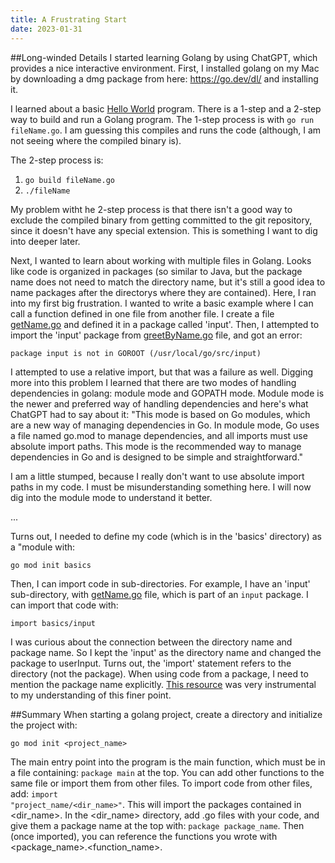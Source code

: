 ```yaml
---
title: A Frustrating Start
date: 2023-01-31
---
```

##Long-winded Details
I started learning Golang by using ChatGPT, which provides a nice interactive environment. First, I installed golang on my Mac by downloading a dmg package from here: https://go.dev/dl/ and installing it.

I learned about a basic <a href="https://github.com/kate-holdener/learningGolang/blob/main/code/basics/helloWorld.go">Hello World</a> program. There is a 1-step and a 2-step way to build and run a Golang program. The 1-step process is with <code>go run fileName.go</code>. I am guessing this compiles and runs the code (although, I am not seeing where the compiled binary is). 

The 2-step process is:
1. <code>go build fileName.go</code>
2. <code>./fileName</code>

My problem witht he 2-step process is that there isn't a good way to exclude the compiled binary from getting committed to the git repository, since it doesn't have any special extension. This is something I want to dig into deeper later.

Next, I wanted to learn about working with multiple files in Golang. Looks like code is organized in packages (so similar to Java, but the package name does not need to match the directory name, but it's still a good idea to name packages after the directorys where they are contained). Here, I ran into my first big frustration. I wanted to write a basic example where I can call a function defined in one file from another file. I create a file <a href="https://github.com/kate-holdener/learningGolang/blob/main/code/basics/getName.go">getName.go</a> and defined it in a package called 'input'. Then, I attempted to import the 'input' package from <a href="https://github.com/kate-holdener/learningGolang/blob/main/code/basics/greetByName.go">greetByName.go</a> file, and got an error:
```
package input is not in GOROOT (/usr/local/go/src/input)
```
I attempted to use a relative import, but that was a failure as well. Digging more into this problem I learned that there are two modes of handling dependencies in golang: module mode and GOPATH mode. Module mode is the newer and preferred way of handling dependencies and here's what ChatGPT had to say about it: "This mode is based on Go modules, which are a new way of managing dependencies in Go. In module mode, Go uses a file named go.mod to manage dependencies, and all imports must use absolute import paths. This mode is the recommended way to manage dependencies in Go and is designed to be simple and straightforward."

I am a little stumped, because I really don't want to use absolute import paths in my code. I must be misunderstanding something here. I will now dig into the module mode to understand it better.

...

Turns out, I needed to define my code (which is in the 'basics' directory) as a "module with:
```
go mod init basics
```
Then, I can import code in sub-directories. For example, I have an 'input' sub-directory, with <a href="https://github.com/kate-holdener/learningGolang/blob/main/code/basics/input/getName.go">getName.go</a> file, which is part of an <code>input</code> package. I can import that code with:
```
import basics/input
```

I was curious about the connection between the directory name and package name. So I kept the 'input' as the directory name and changed the package to userInput. Turns out, the 'import' statement refers to the directory (not the package). When using code from a package, I need to mention the package name explicitly. <a href="https://golangbyexample.com/package-folder-name-golang/">This resource</a> was very instrumental to my understanding of this finer point.

##Summary
When starting a golang project, create a directory and initialize the project with:
``` 
go mod init <project_name>
```
The main entry point into the program is the main function, which must be in a file containing: <code>package main</code> at the top. You can add other functions to the same file or import them from other files. To import code from other files, add: <code>import "project_name/<dir_name>"</code>. This will import the packages contained in <dir_name>. In the <dir_name> directory, add .go files with your code, and give them a package name at the top with: <code>package package_name</code>. Then (once imported), you can reference the functions you wrote with <package_name>.<function_name>.

